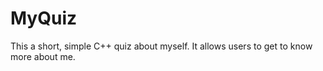 # MyQuiz
This a short, simple C++ quiz about myself. It allows users to get to know more about me. 
